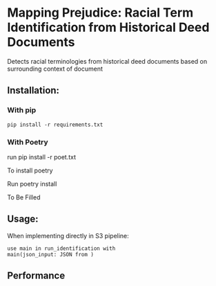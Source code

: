 # Mapping Prejudice: Racial Term Identification from Historical Deed Documents
Detects racial terminologies from historical deed documents based on surrounding context of document

## Installation:
### With pip
```
pip install -r requirements.txt
```

### With Poetry
run
pip install -r poet.txt

To install poetry

Run poetry install

To Be Filled

## Usage:
When implementing directly in S3 pipeline:
```
use main in run_identification with
main(json_input: JSON from )
```

## Performance
